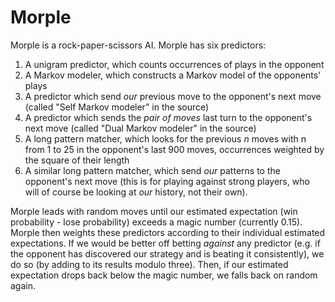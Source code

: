 Morple
======

Morple is a rock-paper-scissors AI. Morple has six predictors:

1. A unigram predictor, which counts occurrences of plays in the opponent
2. A Markov modeler, which constructs a Markov model of the opponents' plays
3. A predictor which send _our_ previous move to the opponent's next move (called "Self Markov modeler" in the source)
4. A predictor which sends the _pair of moves_ last turn to the opponent's next move (called "Dual Markov modeler" in the source)
5. A long pattern matcher, which looks for the previous _n_ moves with n from 1 to 25 in the opponent's last 900 moves, occurrences weighted by the square of their length
6. A similar long pattern matcher, which send _our_ patterns to the opponent's next move (this is for playing against strong players, who will of course be looking at _our_ history, not their own).

Morple leads with random moves until our estimated expectation (win probability - lose probability) exceeds a magic number (currently 0.15). Morple then weights these predictors according to their individual estimated expectations. If we would be better off betting _against_ any predictor (e.g. if the opponent has discovered our strategy and is beating it consistently), we do so (by adding to its results modulo three). Then, if our estimated expectation drops back below the magic number, we falls back on random again.
